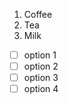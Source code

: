 <ol>
  <li>Coffee</li>
  <li>Tea</li>
  <li>Milk</li>
</ol>
  
- [ ] option 1
- [ ] option 2
- [ ] option 3
- [ ] option 4
